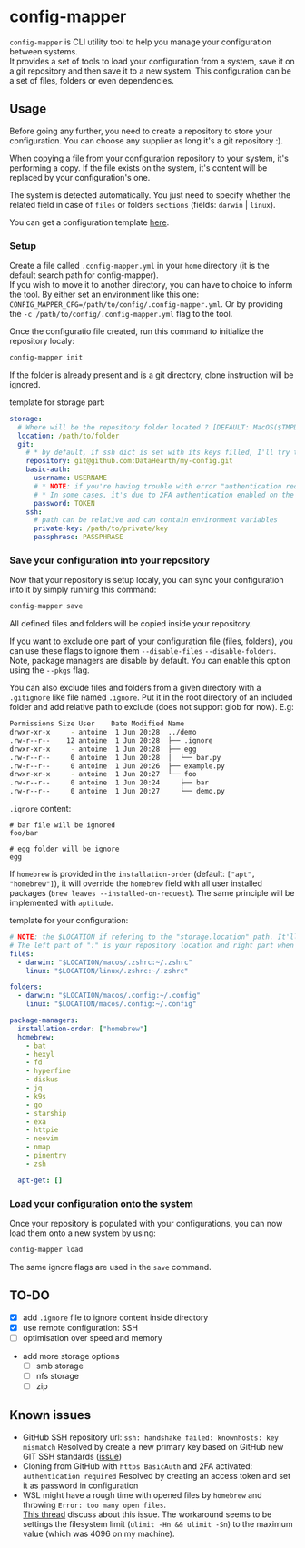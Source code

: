 # config-mapper

`config-mapper` is CLI utility tool to help you manage your configuration between systems.  
It provides a set of tools to load your configuration from a system, save it on a git repository and then save it to a new system. This configuration can be a set of files, folders or even dependencies.

## Usage

Before going any further, you need to create a repository to store your configuration. You can choose any supplier as long it's a git repository :).

When copying a file from your configuration repository to your system, it's performing a copy. If the file exists on the system, it's content will be replaced by your configuration's one.

The system is detected automatically. You just need to specify whether the related field in case of `files` or folders `sections` (fields: `darwin` | `linux`).

You can get a configuration template [here](https://raw.githubusercontent.com/DataHearth/config-mapper/main/.config-mapper.yml.template).

### Setup

Create a file called `.config-mapper.yml` in your `home` directory (it is the default search path for config-mapper).  
If you wish to move it to another directory, you can have to choice to inform the tool. By either set an environment like this one: `CONFIG_MAPPER_CFG=/path/to/config/.config-mapper.yml`. Or by providing the `-c /path/to/config/.config-mapper.yml` flag to the tool.

Once the configuratio file created, run this command to initialize the repository localy:

```bash
config-mapper init
```

If the folder is already present and is a git directory, clone instruction will be ignored.

template for storage part:

```yaml
storage:
  # Where will be the repository folder located ? [DEFAULT: MacOS($TMPDIR/config-mapper) | Linux(/tmp/config-mapper)]
  location: /path/to/folder
  git:
    # * by default, if ssh dict is set with its keys filled, I'll try to clone with SSH
    repository: git@github.com:DataHearth/my-config.git
    basic-auth:
      username: USERNAME
      # * NOTE: if you're having trouble with error "authentication required", you should maybe use a token access
      # * In some cases, it's due to 2FA authentication enabled on the git hosting provided
      password: TOKEN
    ssh:
      # path can be relative and can contain environment variables
      private-key: /path/to/private/key
      passphrase: PASSPHRASE
```

### Save your configuration into your repository

Now that your repository is setup localy, you can sync your configuration into it by simply running this command:

```bash
config-mapper save
```

All defined files and folders will be copied inside your repository.

If you want to exclude one part of your configuration file (files, folders), you can use these flags to ignore them `--disable-files` `--disable-folders`. Note, package managers are disable by default. You can enable this option using the `--pkgs` flag.

You can also exclude files and folders from a given directory with a `.gitignore` like file named `.ignore`. Put it in the root directory of an included folder and add relative path to exclude (does not support glob for now). E.g:

```bash
Permissions Size User    Date Modified Name
drwxr-xr-x     - antoine  1 Jun 20:28  ../demo
.rw-r--r--    12 antoine  1 Jun 20:28  ├── .ignore
drwxr-xr-x     - antoine  1 Jun 20:28  ├── egg
.rw-r--r--     0 antoine  1 Jun 20:28  │  └── bar.py
.rw-r--r--     0 antoine  1 Jun 20:26  ├── example.py
drwxr-xr-x     - antoine  1 Jun 20:27  └── foo
.rw-r--r--     0 antoine  1 Jun 20:24     ├── bar
.rw-r--r--     0 antoine  1 Jun 20:27     └── demo.py
```

`.ignore` content:

```
# bar file will be ignored
foo/bar

# egg folder will be ignore
egg
```

If `homebrew` is provided in the `installation-order` (default: `["apt", "homebrew"]`), it will override the `homebrew` field with all user installed packages (`brew leaves --installed-on-request`). The same principle will be implemented with `aptitude`.

template for your configuration:

```yaml
# NOTE: the $LOCATION if refering to the "storage.location" path. It'll be replaced automatically
# The left part of ":" is your repository location and right part when it should be on your system
files:
  - darwin: "$LOCATION/macos/.zshrc:~/.zshrc"
    linux: "$LOCATION/linux/.zshrc:~/.zshrc"

folders:
  - darwin: "$LOCATION/macos/.config:~/.config"
    linux: "$LOCATION/macos/.config:~/.config"

package-managers:
  installation-order: ["homebrew"]
  homebrew:
    - bat
    - hexyl
    - fd
    - hyperfine
    - diskus
    - jq
    - k9s
    - go
    - starship
    - exa
    - httpie
    - neovim
    - nmap
    - pinentry
    - zsh

  apt-get: []
```

### Load your configuration onto the system

Once your repository is populated with your configurations, you can now load them onto a new system by using:

```bash
config-mapper load
```

The same ignore flags are used in the `save` command.

## TO-DO

- [x] add `.ignore` file to ignore content inside directory
- [x] use remote configuration: SSH
- [ ] optimisation over speed and memory
- add more storage options
  - [ ] smb storage
  - [ ] nfs storage
  - [ ] zip

## Known issues

- GitHub SSH repository url: `ssh: handshake failed: knownhosts: key mismatch`
  Resolved by create a new primary key based on GitHub new GIT SSH standards ([issue](https://github.com/go-git/go-git/issues/411))
- Cloning from GitHub with `https BasicAuth` and 2FA activated: `authentication required`
  Resolved by creating an access token and set it as password in configuration
- WSL might have a rough time with opened files by `homebrew` and throwing `Error: too many open files`.  
  [This thread](https://github.com/Homebrew/linuxbrew-core/issues/21139) discuss about this issue.
  The workaround seems to be settings the filesystem limit (`ulimit -Hn && ulimit -Sn`) to the maximum value (which was 4096 on my machine).
